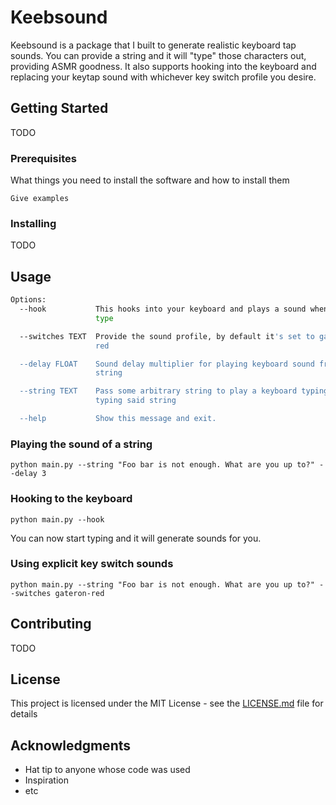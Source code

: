 # Keebsound

Keebsound is a package that I built to generate realistic keyboard tap sounds. You can provide a string and it will "type" those characters out, providing ASMR goodness. 
It also supports hooking into the keyboard and replacing your keytap sound with whichever key switch profile you desire. 

## Getting Started

TODO

### Prerequisites

What things you need to install the software and how to install them

```
Give examples
```

### Installing

TODO

## Usage

```bash
Options:
  --hook           This hooks into your keyboard and plays a sound when you
                   type

  --switches TEXT  Provide the sound profile, by default it's set to gateron-
                   red

  --delay FLOAT    Sound delay multiplier for playing keyboard sound from a
                   string

  --string TEXT    Pass some arbitrary string to play a keyboard typing sound
                   typing said string

  --help           Show this message and exit.
```

### Playing the sound of a string

`python main.py --string "Foo bar is not enough. What are you up to?" --delay 3`

### Hooking to the keyboard

`python main.py --hook`

You can now start typing and it will generate sounds for you. 

### Using explicit key switch sounds

`python main.py --string "Foo bar is not enough. What are you up to?" --switches gateron-red`

## Contributing

TODO

## License

This project is licensed under the MIT License - see the [LICENSE.md](LICENSE.md) file for details

## Acknowledgments

* Hat tip to anyone whose code was used
* Inspiration
* etc

